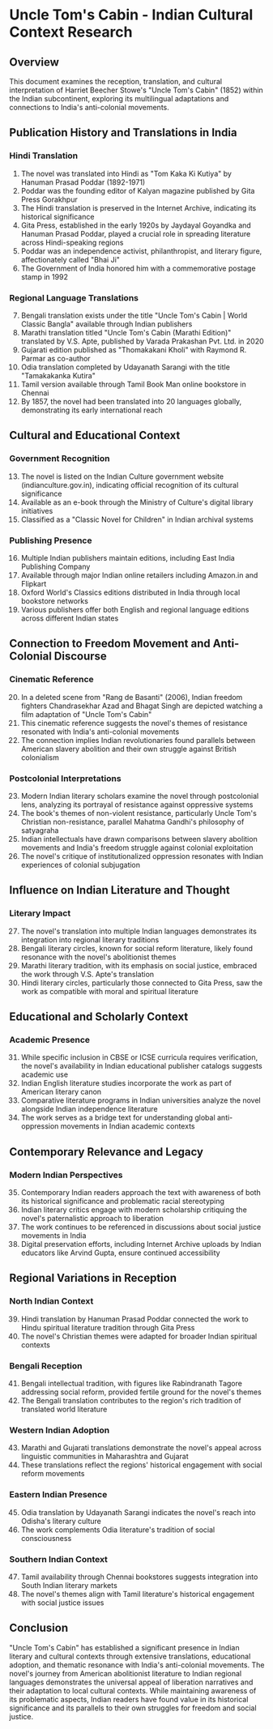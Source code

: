 # Uncle Tom's Cabin - Indian Cultural Context Research

## Overview
This document examines the reception, translation, and cultural interpretation of Harriet Beecher Stowe's "Uncle Tom's Cabin" (1852) within the Indian subcontinent, exploring its multilingual adaptations and connections to India's anti-colonial movements.

## Publication History and Translations in India

### Hindi Translation
1. The novel was translated into Hindi as "Tom Kaka Ki Kutiya" by Hanuman Prasad Poddar (1892-1971)
2. Poddar was the founding editor of Kalyan magazine published by Gita Press Gorakhpur
3. The Hindi translation is preserved in the Internet Archive, indicating its historical significance
4. Gita Press, established in the early 1920s by Jaydayal Goyandka and Hanuman Prasad Poddar, played a crucial role in spreading literature across Hindi-speaking regions
5. Poddar was an independence activist, philanthropist, and literary figure, affectionately called "Bhai Ji"
6. The Government of India honored him with a commemorative postage stamp in 1992

### Regional Language Translations
7. Bengali translation exists under the title "Uncle Tom's Cabin | World Classic Bangla" available through Indian publishers
8. Marathi translation titled "Uncle Tom's Cabin (Marathi Edition)" translated by V.S. Apte, published by Varada Prakashan Pvt. Ltd. in 2020
9. Gujarati edition published as "Thomakakani Kholi" with Raymond R. Parmar as co-author
10. Odia translation completed by Udayanath Sarangi with the title "Tamakakanka Kutira"
11. Tamil version available through Tamil Book Man online bookstore in Chennai
12. By 1857, the novel had been translated into 20 languages globally, demonstrating its early international reach

## Cultural and Educational Context

### Government Recognition
13. The novel is listed on the Indian Culture government website (indianculture.gov.in), indicating official recognition of its cultural significance
14. Available as an e-book through the Ministry of Culture's digital library initiatives
15. Classified as a "Classic Novel for Children" in Indian archival systems

### Publishing Presence
16. Multiple Indian publishers maintain editions, including East India Publishing Company
17. Available through major Indian online retailers including Amazon.in and Flipkart
18. Oxford World's Classics editions distributed in India through local bookstore networks
19. Various publishers offer both English and regional language editions across different Indian states

## Connection to Freedom Movement and Anti-Colonial Discourse

### Cinematic Reference
20. In a deleted scene from "Rang de Basanti" (2006), Indian freedom fighters Chandrasekhar Azad and Bhagat Singh are depicted watching a film adaptation of "Uncle Tom's Cabin"
21. This cinematic reference suggests the novel's themes of resistance resonated with India's anti-colonial movements
22. The connection implies Indian revolutionaries found parallels between American slavery abolition and their own struggle against British colonialism

### Postcolonial Interpretations
23. Modern Indian literary scholars examine the novel through postcolonial lens, analyzing its portrayal of resistance against oppressive systems
24. The book's themes of non-violent resistance, particularly Uncle Tom's Christian non-resistance, parallel Mahatma Gandhi's philosophy of satyagraha
25. Indian intellectuals have drawn comparisons between slavery abolition movements and India's freedom struggle against colonial exploitation
26. The novel's critique of institutionalized oppression resonates with Indian experiences of colonial subjugation

## Influence on Indian Literature and Thought

### Literary Impact
27. The novel's translation into multiple Indian languages demonstrates its integration into regional literary traditions
28. Bengali literary circles, known for social reform literature, likely found resonance with the novel's abolitionist themes
29. Marathi literary tradition, with its emphasis on social justice, embraced the work through V.S. Apte's translation
30. Hindi literary circles, particularly those connected to Gita Press, saw the work as compatible with moral and spiritual literature

## Educational and Scholarly Context

### Academic Presence
31. While specific inclusion in CBSE or ICSE curricula requires verification, the novel's availability in Indian educational publisher catalogs suggests academic use
32. Indian English literature studies incorporate the work as part of American literary canon
33. Comparative literature programs in Indian universities analyze the novel alongside Indian independence literature
34. The work serves as a bridge text for understanding global anti-oppression movements in Indian academic contexts

## Contemporary Relevance and Legacy

### Modern Indian Perspectives
35. Contemporary Indian readers approach the text with awareness of both its historical significance and problematic racial stereotyping
36. Indian literary critics engage with modern scholarship critiquing the novel's paternalistic approach to liberation
37. The work continues to be referenced in discussions about social justice movements in India
38. Digital preservation efforts, including Internet Archive uploads by Indian educators like Arvind Gupta, ensure continued accessibility

## Regional Variations in Reception

### North Indian Context
39. Hindi translation by Hanuman Prasad Poddar connected the work to Hindu spiritual literature tradition through Gita Press
40. The novel's Christian themes were adapted for broader Indian spiritual contexts

### Bengali Reception
41. Bengali intellectual tradition, with figures like Rabindranath Tagore addressing social reform, provided fertile ground for the novel's themes
42. The Bengali translation contributes to the region's rich tradition of translated world literature

### Western Indian Adoption
43. Marathi and Gujarati translations demonstrate the novel's appeal across linguistic communities in Maharashtra and Gujarat
44. These translations reflect the regions' historical engagement with social reform movements

### Eastern Indian Presence
45. Odia translation by Udayanath Sarangi indicates the novel's reach into Odisha's literary culture
46. The work complements Odia literature's tradition of social consciousness

### Southern Indian Context
47. Tamil availability through Chennai bookstores suggests integration into South Indian literary markets
48. The novel's themes align with Tamil literature's historical engagement with social justice issues

## Conclusion

"Uncle Tom's Cabin" has established a significant presence in Indian literary and cultural contexts through extensive translations, educational adoption, and thematic resonance with India's anti-colonial movements. The novel's journey from American abolitionist literature to Indian regional languages demonstrates the universal appeal of liberation narratives and their adaptation to local cultural contexts. While maintaining awareness of its problematic aspects, Indian readers have found value in its historical significance and its parallels to their own struggles for freedom and social justice.